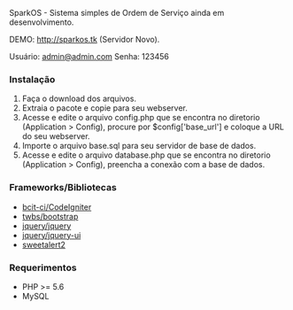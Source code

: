 SparkOS - Sistema simples de Ordem de Serviço ainda em desenvolvimento. 

DEMO: http://sparkos.tk (Servidor Novo).

Usuário: admin@admin.com
Senha: 123456


### Instalação

1. Faça o download dos arquivos.
2. Extraia o pacote e copie para seu webserver.
3. Acesse e edite o arquivo config.php que se encontra no diretorio (Application > Config), procure por $config['base_url'] e coloque a URL do seu webserver.
4. Importe o arquivo base.sql para seu servidor de base de dados.
5. Acesse e edite o arquivo database.php que se encontra no diretorio (Application > Config), preencha a conexão com a base de dados.


### Frameworks/Bibliotecas
* [bcit-ci/CodeIgniter](https://github.com/bcit-ci/CodeIgniter)
* [twbs/bootstrap](https://github.com/twbs/bootstrap) 
* [jquery/jquery](https://github.com/jquery/jquery) 
* [jquery/jquery-ui](https://github.com/jquery/jquery-ui) 
* [sweetalert2](https://github.com/sweetalert2/sweetalert2)




### Requerimentos
* PHP >= 5.6
* MySQL


